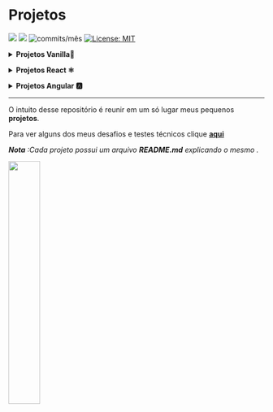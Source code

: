 
# Projetos 

<img src="https://img.shields.io/github/languages/count/dev-araujo/projetos?style=flat-square"/> <img src="https://img.shields.io/github/last-commit/dev-araujo/projetos?style=flat-square"/> <img alt="commits/mês" src="https://img.shields.io/github/commit-activity/m/dev-araujo/projetos?style=flat-square"/> [![License: MIT](https://img.shields.io/badge/License-MIT-yellow.svg)](https://opensource.org/licenses/MIT)

**<details><summary>Projetos Vanilla🍦</summary>**
  
 - [**Portfólio**](https://github.com/dev-araujo/projetos/tree/main/Vanilla/portfolio/vanilla) 

</details>

**<details><summary>Projetos React ⚛️</summary>**

 - [Restaurant landing-page](https://github.com/dev-araujo/projetos/tree/main/React/restaurant)
 - [**Pokedex com RxJS**](https://github.com/dev-araujo/projetos/tree/main/React/pokedex-react--rxjs)
 - [**Chuck jokes app**](https://github.com/dev-araujo/projetos/tree/main/React/chuck-jokes) 
 - [**Astromach app**](https://github.com/dev-araujo/projetos/tree/main/React/astromach)
  
 

</details>


**<details><summary>Projetos Angular 🅰️ </summary>**
  
  - [**Pokedex**](https://github.com/dev-araujo/projetos/tree/main/Angular/pokedex-angular)
  
  </details>

---
  
O intuito desse repositório é reunir em um só lugar meus pequenos **projetos**.

Para ver alguns dos meus desafios e testes técnicos clique [**aqui**](https://github.com/dev-araujo/desafios) 

_**Nota** :Cada projeto possui um arquivo **README.md** explicando o mesmo ._

 <img src="https://camo.githubusercontent.com/d21f7e6fe56adedf4e2f87221010e240dcd88521a8f283116b9ece7d4790f8a4/68747470733a2f2f692e70696e696d672e636f6d2f6f726967696e616c732f34382f32662f66332f34383266663337633433333837623736646531313631656462346430343937372e676966" width=35%/>
